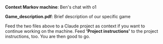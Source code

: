 **Context Markov machine**: Ben's chat with o1

**Game_description.pdf**: Brief description of our specific game

Feed the two files above to a Claude project as context if you want to continue working on the machine. Feed **'Project instructions'** to the project instructions, too. You are then good to go.


